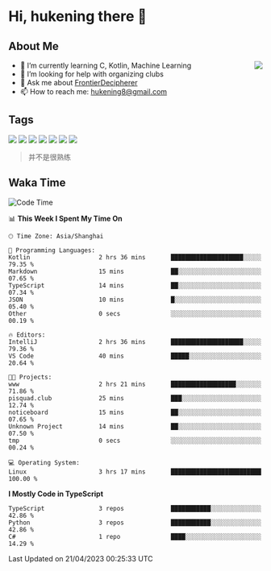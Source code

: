 # Hi, hukening there 👋

## About Me

<a href="#">
  <img align="right" src="https://github-readme-stats-git-masterrstaa-rickstaa.vercel.app/api?username=Tokyo469&count_private=true&show_icons=true&bg_color=15,f2f7fd,E0EAFC" />
</a>

- 🌱 I’m currently learning C, Kotlin, Machine Learning
- 🤔 I’m looking for help with organizing clubs
- 💬 Ask me about [FrontierDecipherer](https://github.com/FrontierDecipherer)
- 📫 How to reach me: hukening8@gmail.com

## Tags

![](https://img.shields.io/badge/-Python-3e74a2?style=flat-square&logo=Python&logoColor=fff)
![](https://img.shields.io/badge/-C++-00579c?style=flat-square&logo=cplusplus&logoColor=fff)
![](https://img.shields.io/badge/-Node.js-339933?style=flat-square&logo=Node.js&logoColor=fff)
![](https://img.shields.io/badge/-React-2d98ce?style=flat-square&logo=React&logoColor=fff)
![](https://img.shields.io/badge/-Linux-000000?style=flat-square&logo=Linux&logoColor=fff)
![](https://img.shields.io/badge/-MySQL-4479A1?style=flat-square&logo=MySQL&logoColor=fff)
![](https://img.shields.io/badge/-MongoDB-47A248?style=flat-square&logo=MongoDB&logoColor=fff)

> 并不是很熟练

## Waka Time

<!--START_SECTION:waka-->
![Code Time](http://img.shields.io/badge/Code%20Time-244%20hrs%2049%20mins-blue)

📊 **This Week I Spent My Time On** 

```text
🕑︎ Time Zone: Asia/Shanghai

💬 Programming Languages: 
Kotlin                   2 hrs 36 mins       ████████████████████░░░░░   79.35 % 
Markdown                 15 mins             ██░░░░░░░░░░░░░░░░░░░░░░░   07.65 % 
TypeScript               14 mins             ██░░░░░░░░░░░░░░░░░░░░░░░   07.34 % 
JSON                     10 mins             █░░░░░░░░░░░░░░░░░░░░░░░░   05.40 % 
Other                    0 secs              ░░░░░░░░░░░░░░░░░░░░░░░░░   00.19 % 

🔥 Editors: 
IntelliJ                 2 hrs 36 mins       ████████████████████░░░░░   79.36 % 
VS Code                  40 mins             █████░░░░░░░░░░░░░░░░░░░░   20.64 % 

🐱‍💻 Projects: 
www                      2 hrs 21 mins       ██████████████████░░░░░░░   71.86 % 
pisquad.club             25 mins             ███░░░░░░░░░░░░░░░░░░░░░░   12.74 % 
noticeboard              15 mins             ██░░░░░░░░░░░░░░░░░░░░░░░   07.65 % 
Unknown Project          14 mins             ██░░░░░░░░░░░░░░░░░░░░░░░   07.50 % 
tmp                      0 secs              ░░░░░░░░░░░░░░░░░░░░░░░░░   00.24 % 

💻 Operating System: 
Linux                    3 hrs 17 mins       █████████████████████████   100.00 % 
```

**I Mostly Code in TypeScript** 

```text
TypeScript               3 repos             ███████████░░░░░░░░░░░░░░   42.86 % 
Python                   3 repos             ███████████░░░░░░░░░░░░░░   42.86 % 
C#                       1 repo              ████░░░░░░░░░░░░░░░░░░░░░   14.29 % 
```




 Last Updated on 21/04/2023 00:25:33 UTC
<!--END_SECTION:waka-->
